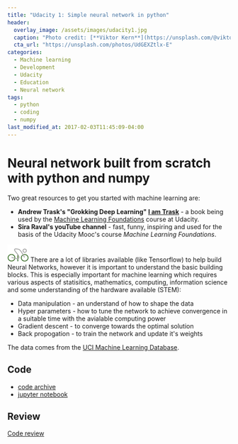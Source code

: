 ```yaml
---
title: "Udacity 1: Simple neural network in python"
header:
  overlay_image: /assets/images/udacity1.jpg
  caption: "Photo credit: [**Viktor Kern**](https://unsplash.com/@viktorkern)"
  cta_url: "https://unsplash.com/photos/UdGEXZtlx-E"
categories:
  - Machine learning
  - Development
  - Udacity
  - Education
  - Neural network
tags:
  - python
  - coding
  - numpy
last_modified_at: 2017-02-03T11:45:09-04:00
---
```


# Neural network built from scratch with python and numpy

Two great resources to get you started with machine learning are:

 *  **Andrew Trask's "Grokking Deep Learning" [I am Trask](https://iamtrask.github.io/2016/08/17/grokking-deep-learning/)** - a book being used by the [Machine Learning Foundations](https://in.udacity.com/course/machine-learning-engineer-nanodegree--nd009-in-basic/) course at Udacity.
 * **Sira Raval's youTube channel** - fast, funny, inspiring and used for the basis of the Udacity Mooc's course *Machine Learning Foundations*.

![alt text](https://raw.githubusercontent.com/dcarlyle/udacity_deep_learning_foundations__p1/master/cyclenetlogo.png "Cycle net") There are a lot of libraries available (like Tensorflow) to help build Neural Networks, however it is important to understand the basic building blocks. This is especially important for machine learning which requires various aspects of statisitics, mathematics, computing, information science and some understanding of the hardware available (STEM):

+ Data manipulation - an understand of how to shape the data
+ Hyper parameters - how to tune the network to achieve convergence in a suitable time with the avialable computing power
+ Gradient descent - to converge towards the optimal solution
+ Back propogation - to train the network and update it's weights

The data comes from the [UCI Machine Learning Database](https://archive.ics.uci.edu/ml/datasets/Bike+Sharing+Dataset "Data set").



## Code
* [code archive](https://github.com/dcarlyle/udacity_deep_learning_foundations__p1)
* [jupyter notebook](https://github.com/dcarlyle/udacity_deep_learning_foundations__p1/blob/master/dlnd-your-first-neural-network.ipynb)

## Review
[Code review](https://github.com/dcarlyle/udacity_deep_learning_foundations__p1/blob/master/Udacity%20Reviews.pdf "Code reivew")

